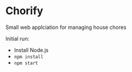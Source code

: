 # Chorify

Small web applciation for managing house chores

Initial run:

* Install Node.js
* `npm install`
* `npm start`

